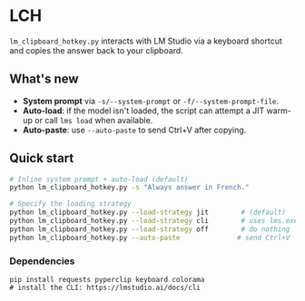 # LCH

`lm_clipboard_hotkey.py` interacts with LM Studio via a keyboard shortcut and
copies the answer back to your clipboard.

## What's new 

- **System prompt** via `-s/--system-prompt` or `-f/--system-prompt-file`.
- **Auto-load**: if the model isn't loaded, the script can attempt a JIT warm-up
  or call `lms load` when available.
- **Auto-paste**: use `--auto-paste` to send Ctrl+V after copying.

## Quick start

```bash
# Inline system prompt + auto-load (default)
python lm_clipboard_hotkey.py -s "Always answer in French."

# Specify the loading strategy
python lm_clipboard_hotkey.py --load-strategy jit        # (default)
python lm_clipboard_hotkey.py --load-strategy cli        # uses lms.exe
python lm_clipboard_hotkey.py --load-strategy off        # do nothing
python lm_clipboard_hotkey.py --auto-paste              # send Ctrl+V
```

### Dependencies

```
pip install requests pyperclip keyboard colorama
# install the CLI: https://lmstudio.ai/docs/cli
```
